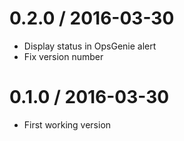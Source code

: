 
0.2.0 / 2016-03-30
==================

  * Display status in OpsGenie alert
  * Fix version number

0.1.0 / 2016-03-30
==================

  + First working version


